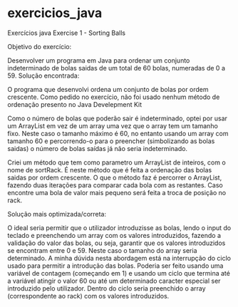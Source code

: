 # exercicios_java
Exercícios java
Exercise 1 - Sorting Balls

Objetivo do exercício:

Desenvolver um programa em Java para ordenar um conjunto indeterminado de bolas saidas de um total de 60 bolas, numeradas de 0 a 59.
Solução encontrada:

O programa que desenvolvi ordena um conjunto de bolas por ordem crescente. Como pedido no exercício, não foi usado nenhum método de ordenação presento no Java Develepment Kit

Como o número de bolas que poderão sair é indeterminado, optei por usar um ArrayList em vez de um array uma vez que o array tem um tamanho fixo. Neste caso o tamanho máximo é 60, no entanto usando um array com tamanho 60 e percorrendo-o para o preencher (simbolizando as bolas saidas) o número de bolas saídas já não seria indeterminado.

Criei um método que tem como parametro um ArrayList de inteiros, com o nome de sortRack. É neste método que é feita a ordenação das bolas saidas por ordem crescente. O que o método faz é percorrer o ArrayList, fazendo duas iterações para comparar cada bola com as restantes. Caso encontre uma bola de valor mais pequeno será feita a troca de posição no rack.

Solução mais optimizada/correta:

O ideal seria permitir que o utilizador introduzisse as bolas, lendo o input do teclado e preenchendo um array com os valores introduzidos, fazendo a validação do valor das bolas, ou seja, garantir que os valores introduzidos se encontram entre 0 e 59. Neste caso o tamanho do array seria determinado.
A minha dúvida nesta abordagem está na interrupção do ciclo usado para permitir a introdução das bolas. Poderia ser feito usando uma variável de contagem (começando em 1) e usando um ciclo que termina até a variável atingir o valor 60 ou até um determinado caracter especial ser introduzido pelo utilizador. Dentro do ciclo seria preenchido o array (correspondente ao rack) com os valores introduzidos.
